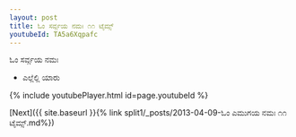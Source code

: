 ```yaml
---
layout: post
title: ಓಂ ಸರ್ವ್ಗಯ ನಮಃ ೧೧ ಟೈಮ್ಸ್
youtubeId: TA5a6Xqpafc
---
```

 
 
 ಓಂ ಸರ್ವ್ಗಯ ನಮಃ  
 
 -  ಎಲ್ಲೆಲ್ಲಿ ಯಾರು 
 
  
 
  
 
 
 
 
 
 


{% include youtubePlayer.html id=page.youtubeId %}
 
[Next]({{ site.baseurl }}{% link  split1/_posts/2013-04-09-ಓಂ ಎಮುಗಯ ನಮಃ ೧೧ ಟೈಮ್ಸ್.md%})
 
